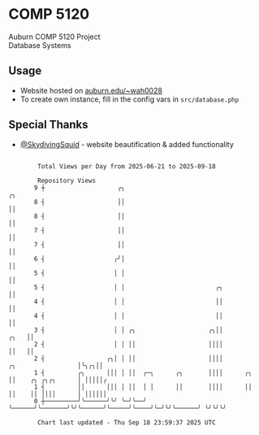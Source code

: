 # COMP 5120
Auburn COMP 5120 Project  
Database Systems

## Usage
- Website hosted on [auburn.edu/~wah0028](https://webhome.auburn.edu/~wah0028/)
- To create own instance, fill in the config vars in `src/database.php`

## Special Thanks
- [@SkydivingSquid](https://github.com/SkydivingSquid) - website beautification & added functionality

```

        Total Views per Day from 2025-06-21 to 2025-09-18

        Repository Views
       9 ┼                    ╭╮                                                                ╭╮
       8 ┤                    ││                                                                ││
       8 ┤                    ││                                                                ││
       7 ┤                    ││                                                                ││
       7 ┤                    ││                                                                ││
       6 ┤                   ╭╯│                                                                ││
       5 ┤                   │ │                                                                ││
       5 ┤                   │ │                         ╭╮                                     ││
       4 ┤                   │ │                         ││                                     ││
       4 ┤                   │ │                         ││                                     ││
       3 ┤                   │ │ ╭╮                    ╭╮││                                ╭╮   ││
       2 ┤                   │ │ ││                    ││││                                ││   ││
       2 ┤                 ╭╮│ │ ││                    ││││             ╭╮                 │╰╮╭╮││
       1 ┤         ╭╮      │││ │ ││  ╭─╮      ╭╮       ││││      ╭╮     ││    ╭╮ ╭╮╭╮      │ │││││╭
       1 ┤         ││      │││ │ ││  │ │      ││       ││││      ││     ││    ││ ││││      │ ││││││
       0 ┼─────────╯╰──────╯╰╯ ╰─╯╰──╯ ╰──────╯╰───────╯╰╯╰──────╯╰─────╯╰────╯╰─╯╰╯╰──────╯ ╰╯╰╯╰╯

        Chart last updated - Thu Sep 18 23:59:37 2025 UTC
        
```
